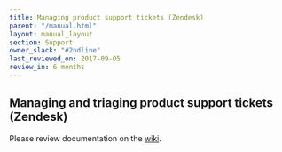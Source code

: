 ```yaml
---
title: Managing product support tickets (Zendesk)
parent: "/manual.html"
layout: manual_layout
section: Support
owner_slack: "#2ndline"
last_reviewed_on: 2017-09-05
review_in: 6 months
---
```


## Managing and triaging product support tickets (Zendesk)

Please review documentation on the [wiki][wiki].

[wiki]: https://gov-uk.atlassian.net/wiki/spaces/GOVUK/pages/34209803/Managing+product+support+tickets+Zendesk
